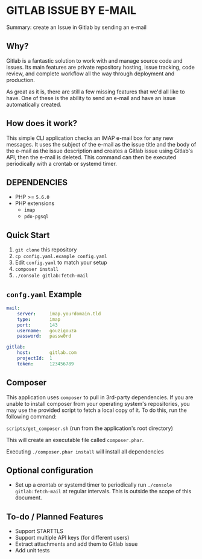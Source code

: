 # GITLAB ISSUE BY E-MAIL

Summary: create an Issue in Gitlab by sending an e-mail

## Why?

Gitlab is a fantastic solution to work with and manage source code and issues. Its main features are private repository hosting, issue tracking, code review, and complete workflow all the way through deployment and production.

As great as it is, there are still a few missing features that we'd all like to have. One of these is the ability to send an e-mail and have an issue automatically created.

## How does it work?

This simple CLI application checks an IMAP e-mail box for any new messages. It uses the subject of the e-mail as the issue title and the body of the e-mail as the issue description and creates a Gitlab issue using Gitlab's API, then the e-mail is deleted. This command can then be executed periodically with a crontab or systemd timer.

## DEPENDENCIES

- PHP >= `5.6.0`
- PHP extensions
  - `imap`
  - `pdo-pgsql`

## Quick Start

1. `git clone` this repository
2. `cp config.yaml.example config.yaml`
3. Edit `config.yaml` to match your setup
4. `composer install`
5. `./console gitlab:fetch-mail`

## `confg.yaml` Example

```yaml
mail:
    server:     imap.yourdomain.tld
    type:       imap
    port:       143
    username:   gouzigouza
    password:   passw0rd

gitlab:
    host:       gitlab.com
    projectId:  1
    token:      123456789
```

## Composer

This application uses `composer` to pull in 3rd-party dependencies. If you are unable to install composer from your operating system's repositories, you may use the provided script to fetch a local copy of it. To do this, run the following command:

`scripts/get_composer.sh` (run from the application's root directory)

This will create an executable file called `composer.phar`.

Executing `./composer.phar install` will install all dependencies

## Optional configuration

- Set up a crontab or systemd timer to periodically run `./console gitlab:fetch-mail` at regular intervals. This is outside the scope of this document.

## To-do / Planned Features

- Support STARTTLS
- Support multiple API keys (for different users)
- Extract attachments and add them to Gitlab issue
- Add unit tests
